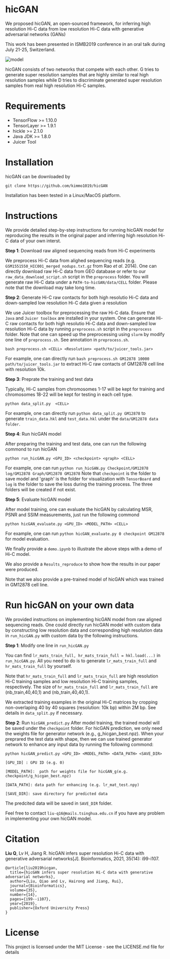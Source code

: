 # hicGAN
We proposed hicGAN, an open-sourced framework, for inferring high resolution Hi-C data from low resolution Hi-C data with generative adversarial networks (GANs)

This work has been presented in ISMB2019 conference in an oral talk during July 21-25, Switzerland.

![model](https://github.com/kimmo1019/hicGAN/blob/master/model.png)

hicGAN consists of two networks that compete with each other. G tries to generate super resolution samples that are highly similar to real high resolution samples while D tries to discriminate generated super resolution samples from real high resolution Hi-C samples.

# Requirements
- TensorFlow >= 1.10.0
- TensorLayer >= 1.9.1
- hickle >= 2.1.0
- Java JDK >= 1.8.0
- Juicer Tool

# Installation
hicGAN can be downloaded by
```shell
git clone https://github.com/kimmo1019/hicGAN
```
Installation has been tested in a Linux/MacOS platform.

# Instructions
We provide detailed step-by-step instructions for running hicGAN model for reproducing the results in the original paper and inferring high resolution Hi-C data of your own interst.

**Step 1**: Download raw aligned sequencing reads from Hi-C experiments

We preprocess Hi-C data from alighed sequencing reads (e.g. ```GSM1551550_HIC001_merged_nodups.txt.gz``` from Rao *et al*. 2014). One can directly download raw Hi-C data from GEO database or refer to our `raw_data_download_script.sh` script in the `preprocess` folder. You will generate raw Hi-C data under a `PATH-to-hicGAN/data/CELL` folder. Please note that the download may take long time.

**Step 2**: Generate Hi-C raw contacts for both high resolutio Hi-C data and down-sampled low resolution Hi-C data given a 
resolution

We use Juicer toolbox for preprocessing the raw Hi-C data. Ensure that `Java` and `Juicer toolbox` are installed in your system. One can generate Hi-C raw contacts for both high resolutio Hi-C data and down-sampled low resolution Hi-C data by running `preprocess.sh` script in the `preprocess` folder. Note that one can speed up the preprocessing using `slurm` by modify one line of `preprocess.sh`. See annotation in `preprocess.sh`.
```shell
bash preprocess.sh <CELL> <Resolution> <path/to/juicer_tools.jar>
```
For example, one can directly run `bash preprocess.sh GM12878 10000 path/to/juicer_tools.jar` to extract Hi-C raw contacts of GM12878 cell line with resolution 10k.


**Step 3**: Preprate the training and test data

Typically, Hi-C samples from chromosomes 1-17 will be kept for training and chromosomes 18-22 will be kept for testing in each cell type.

```shell
python data_split.py  <CELL>
```
For example, one can directly run `python data_split.py GM12878` to generate `train_data.hkl` and `test_data.hkl` under the `data/GM12878 data folder`. 

**Step 4**: Run hicGAN model

After preparing the training and test data, one can run the following commond to run hicGAN
```shell
python run_hicGAN.py <GPU_ID> <checkpoint> <graph> <CELL>
```
For example, one can run `python run_hicGAN.py Checkpoint/GM12878 log/GM12878 Graph/GM12878 GM12878` 
Note that `checkpoint` is the folder to save model and 'graph' is the folder for visualization with `TensorBoard` and `log` is the folder to save the loss during the training process. The three folders will be created if not exist.

**Step 5**: Evaluate hicGAN model

After model training, one can evaluate the hicGAN by calculating MSR, PSNR and SSIM measurements, just run the following commond
```shell
python hicGAN_evaluate.py <GPU_ID> <MODEL_PATH> <CELL>
```
For example, one can run `python hicGAN_evaluate.py 0 checkpoint GM12878` for model evaluation.

We finally provide a `demo.ipynb` to illustrate the above steps with a demo of Hi-C model.

We also provide a `Results_reproduce` to show how the results in our paper were produced.

Note that we also provide a pre-trained model of hicGAN which was trained in GM12878 cell line.

# Run hicGAN on your own data
We provided instructions on implementing hicGAN model from raw aligned sequencing reads. One could directly run hicGAN model with custom data by constructing low resolution data and corresponding high resolution data in `run_hicGAN.py` with custom data by the following instructions. 

**Step 1**: Modify one line in `run_hicGAN.py`

You can find `lr_mats_train_full, hr_mats_train_full = hkl.load(...)` in `run_hicGAN.py`. All you need to do is to generate `lr_mats_train_full` and `hr_mats_train_full` by yourself. 

Note that `hr_mats_train_full` and `lr_mats_train_full` are high resolution Hi-C training samples and low resolution Hi-C training samples, respectively. The size of `hr_mats_train_full` and `lr_mats_train_full` are (nb_train,40,40,1) and (nb_train,40,40,1). 

We extracted training examples in the original Hi-C matrices by cropping non-overlaping 40 by 40 squares (resolution: 10k bp) within 2M bp. See details in `data_split.py` if necessary. 

**Step 2**: Run `hicGAN_predict.py`
After model training, the trained model will be saved under the `checkpoint` folder. For hicGAN prediction, we only need the weights file for generator network (e.g., g_hicgan_best.npz). When your preprared the test data with shape, then we can use trained generator network to enhance any input data by running the following commond:

```shell
python hicGAN_predict.py <GPU_ID> <MODEL_PATH> <DATA_PATH> <SAVE_DIR>

[GPU_ID] : GPU ID (e.g. 0)

[MODEL_PATH]:  path for weights file for hicGAN_g(e.g. checkpoint/g_hicgan_best.npz)

[DATA_PATH]: data path for enhancing (e.g. lr_mat_test.npy)

[SAVE_DIR]: save directory for predicted data 
```

The predcited data will be saved in `SAVE_DIR` folder.


Feel free to contact `liu-q16@mails.tsinghua.edu.cn` if you have any problem in implementing your own hicGAN model.

# Citation
**Liu Q**, Lv H, Jiang R. hicGAN infers super resolution Hi-C data with generative adversarial networks[J]. Bioinformatics, 2021, 35(14): i99-i107.
```
@article{liu2019hicgan,
  title={hicGAN infers super resolution Hi-C data with generative adversarial networks},
  author={Liu, Qiao and Lv, Hairong and Jiang, Rui},
  journal={Bioinformatics},
  volume={35},
  number={14},
  pages={i99--i107},
  year={2019},
  publisher={Oxford University Press}
}
```

# License
This project is licensed under the MIT License - see the LICENSE.md file for details
